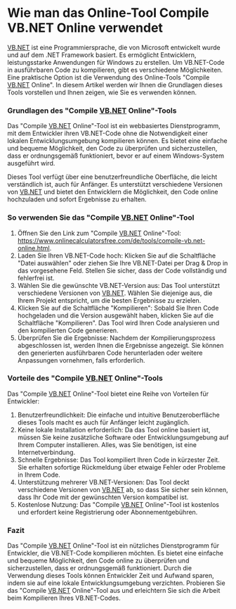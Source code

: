 Wie man das Online-Tool Compile VB.NET Online verwendet
=======================================================

[VB.NET](http://VB.NET) ist eine Programmiersprache, die von Microsoft entwickelt wurde und auf dem .NET Framework basiert. Es ermöglicht Entwicklern, leistungsstarke Anwendungen für Windows zu erstellen. Um VB.NET-Code in ausführbaren Code zu kompilieren, gibt es verschiedene Möglichkeiten. Eine praktische Option ist die Verwendung des Online-Tools "Compile [VB.NET](http://VB.NET) Online". In diesem Artikel werden wir Ihnen die Grundlagen dieses Tools vorstellen und Ihnen zeigen, wie Sie es verwenden können.

### Grundlagen des "Compile [VB.NET](http://VB.NET) Online"-Tools

Das "Compile [VB.NET](http://VB.NET) Online"-Tool ist ein webbasiertes Dienstprogramm, mit dem Entwickler ihren VB.NET-Code ohne die Notwendigkeit einer lokalen Entwicklungsumgebung kompilieren können. Es bietet eine einfache und bequeme Möglichkeit, den Code zu überprüfen und sicherzustellen, dass er ordnungsgemäß funktioniert, bevor er auf einem Windows-System ausgeführt wird.

Dieses Tool verfügt über eine benutzerfreundliche Oberfläche, die leicht verständlich ist, auch für Anfänger. Es unterstützt verschiedene Versionen von [VB.NET](http://VB.NET) und bietet den Entwicklern die Möglichkeit, den Code online hochzuladen und sofort Ergebnisse zu erhalten.

### So verwenden Sie das "Compile [VB.NET](http://VB.NET) Online"-Tool

1. Öffnen Sie den Link zum "Compile [VB.NET](http://VB.NET) Online"-Tool: <https://www.onlinecalculatorsfree.com/de/tools/compile-vb.net-online.html>.
2. Laden Sie Ihren VB.NET-Code hoch: Klicken Sie auf die Schaltfläche "Datei auswählen" oder ziehen Sie Ihre VB.NET-Datei per Drag &amp; Drop in das vorgesehene Feld. Stellen Sie sicher, dass der Code vollständig und fehlerfrei ist.
3. Wählen Sie die gewünschte VB.NET-Version aus: Das Tool unterstützt verschiedene Versionen von [VB.NET](http://VB.NET). Wählen Sie diejenige aus, die Ihrem Projekt entspricht, um die besten Ergebnisse zu erzielen.
4. Klicken Sie auf die Schaltfläche "Kompilieren": Sobald Sie Ihren Code hochgeladen und die Version ausgewählt haben, klicken Sie auf die Schaltfläche "Kompilieren". Das Tool wird Ihren Code analysieren und den kompilierten Code generieren.
5. Überprüfen Sie die Ergebnisse: Nachdem der Kompilierungsprozess abgeschlossen ist, werden Ihnen die Ergebnisse angezeigt. Sie können den generierten ausführbaren Code herunterladen oder weitere Anpassungen vornehmen, falls erforderlich.

### Vorteile des "Compile [VB.NET](http://VB.NET) Online"-Tools

Das "Compile [VB.NET](http://VB.NET) Online"-Tool bietet eine Reihe von Vorteilen für Entwickler:

1. Benutzerfreundlichkeit: Die einfache und intuitive Benutzeroberfläche dieses Tools macht es auch für Anfänger leicht zugänglich.
2. Keine lokale Installation erforderlich: Da das Tool online basiert ist, müssen Sie keine zusätzliche Software oder Entwicklungsumgebung auf Ihrem Computer installieren. Alles, was Sie benötigen, ist eine Internetverbindung.
3. Schnelle Ergebnisse: Das Tool kompiliert Ihren Code in kürzester Zeit. Sie erhalten sofortige Rückmeldung über etwaige Fehler oder Probleme in Ihrem Code.
4. Unterstützung mehrerer VB.NET-Versionen: Das Tool deckt verschiedene Versionen von [VB.NET](http://VB.NET) ab, so dass Sie sicher sein können, dass Ihr Code mit der gewünschten Version kompatibel ist.
5. Kostenlose Nutzung: Das "Compile [VB.NET](http://VB.NET) Online"-Tool ist kostenlos und erfordert keine Registrierung oder Abonnementgebühren.

### Fazit

Das "Compile [VB.NET](http://VB.NET) Online"-Tool ist ein nützliches Dienstprogramm für Entwickler, die VB.NET-Code kompilieren möchten. Es bietet eine einfache und bequeme Möglichkeit, den Code online zu überprüfen und sicherzustellen, dass er ordnungsgemäß funktioniert. Durch die Verwendung dieses Tools können Entwickler Zeit und Aufwand sparen, indem sie auf eine lokale Entwicklungsumgebung verzichten. Probieren Sie das "Compile [VB.NET](http://VB.NET) Online"-Tool aus und erleichtern Sie sich die Arbeit beim Kompilieren Ihres VB.NET-Codes.